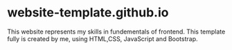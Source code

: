 # website-template.github.io


This website represents my skills in fundementals of frontend.
This template fully is created by me, using HTML,CSS, JavaScript and Bootstrap.
